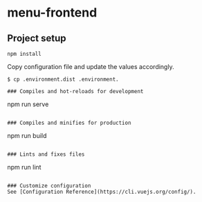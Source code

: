 # menu-frontend

## Project setup
```
npm install
```

Copy configuration file and update the values accordingly.

``` 
$ cp .environment.dist .environment.

### Compiles and hot-reloads for development
```
npm run serve
```

### Compiles and minifies for production
```
npm run build
```

### Lints and fixes files
```
npm run lint
```

### Customize configuration
See [Configuration Reference](https://cli.vuejs.org/config/).
